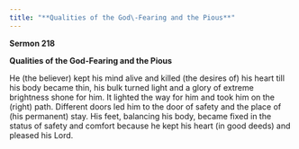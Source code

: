 ```yaml
---
title: "**Qualities of the God\-Fearing and the Pious**" 
---
```

**Sermon 218**

**Qualities of the God\-Fearing and the Pious**

He \(the believer\) kept his mind alive and killed \(the desires of\) his heart till his body became thin, his bulk turned light and a glory of extreme brightness shone for him\. It lighted the way for him and took him on the \(right\) path\. Different doors led him to the door of safety and the place of \(his permanent\) stay\. His feet, balancing his body, became fixed in the status of safety and comfort because he kept his heart \(in good deeds\) and pleased his Lord\.

